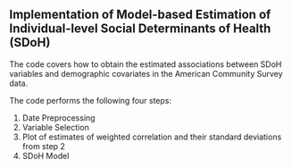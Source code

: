 ## Implementation of Model-based Estimation of Individual-level Social Determinants of Health (SDoH)

The code covers how to obtain the estimated associations between SDoH variables and demographic covariates in the American Community Survey data.

The code performs the following four steps:

1. Date Preprocessing
2. Variable Selection
3. Plot of estimates of weighted correlation and their standard deviations from step 2
4. SDoH Model
